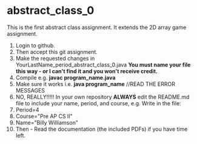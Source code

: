 # abstract_class_0
This is the first abstract class assignment. It extends the 2D array game assignment.

1. Login to github.
2. Then accept this git assignment.
3. Make the requested changes in YourLastName_period_abstract_class_0.java 
**You must name your file this way - or I can't find it and you won't receive credit.**
4. Compile e.g. **javac program_name.java**
5. Make sure it works i.e. **java program_name**  //READ THE ERROR MESSAGES
6.  NO, REALLY!!!!! In your own repository ****ALWAYS****  edit the README.md file to include your name, period, and course, e.g. Write in the file:
  1.  Period=4
  2.  Course="Pre AP CS II"
  3.  Name="Billy Williamson"
7. Then - Read the documentation (the included PDFs) if you have time left.

